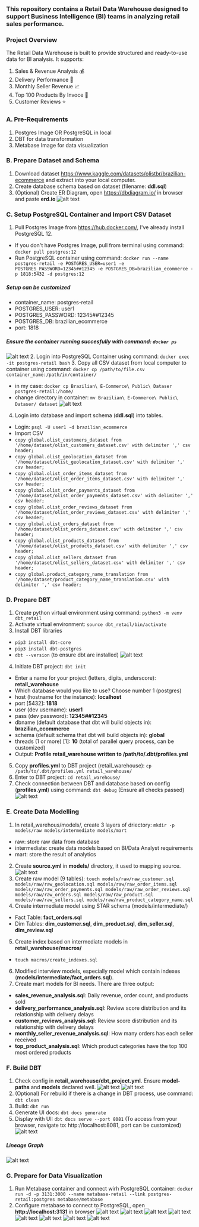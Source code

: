 ### This repository contains a Retail Data Warehouse designed to support Business Intelligence (BI) teams in analyzing retail sales performance.

### Project Overview
The Retail Data Warehouse is built to provide structured and ready-to-use data for BI analysis. It supports:
1. Sales & Revenue Analysis 💰
2. Delivery Performance 🎯
3. Monthly Seller Revenue 📈
4. Top 100 Products By Invoce 🛒
5. Customer Reviews ⭐️ 

### A. Pre-Requirements
1. Postgres Image OR PostgreSQL in local
2. DBT for data transformation
3. Metabase Image for data visualization

### B. Prepare Dataset and Schema
1. Download dataset https://www.kaggle.com/datasets/olistbr/brazilian-ecommerce and extract into your local computer.
2. Create database schema based on dataset (filename: **ddl.sql**)
3. (Optional) Create ER Diagram, open https://dbdiagram.io/ in browser and paste **erd.io**
![alt text](ERD.png)

### C. Setup PostgreSQL Container and Import CSV Dataset
1. Pull Postgres Image from https://hub.docker.com/, I've already install PostgreSQL 12.
- If you don't have Postgres Image, pull from terminal using command: `docker pull postgres:12`
- Run PostgreSQL container using command: `docker run --name postgres-retail -e POSTGRES_USER=user1 -e POSTGRES_PASSWORD=12345##12345 -e POSTGRES_DB=brazilian_ecommerce -p 1818:5432 -d postgres:12`
##### Setup can be customized
- container_name: postgres-retail
- POSTGRES_USER: user1
- POSTGRES_PASSWORD: 12345##12345
- POSTGRES_DB: brazilian_ecommerce
- port: 1818
##### Ensure the container running succesfully with command: `docker ps`
![alt text](docker_ps.png)
2. Login into PostgreSQL Container using command: `docker exec -it postgres-retail bash`
3. Copy all CSV dataset from local computer to container using command: `docker cp /path/to/file.csv container_name:/path/in/container/`
- in my case: `docker cp Brazilian\ E-Commerce\ Public\ Dataser postgres-retail:/home/`
- change directory in container: `mv Brazilian\ E-Commerce\ Public\ Dataser/ dataset`
![alt text](dataset.png)
4. Login into database and import schema (**ddl.sql**) into tables.
- Login: `psql -U user1 -d brazilian_ecommerce`
- Import CSV
- `copy global.olist_customers_dataset from '/home/dataset/olist_customers_dataset.csv' with delimiter ',' csv header;`
- `copy global.olist_geolocation_dataset from '/home/dataset/olist_geolocation_dataset.csv' with delimiter ',' csv header;`
- `copy global.olist_order_items_dataset from '/home/dataset/olist_order_items_dataset.csv' with delimiter ',' csv header;`
- `copy global.olist_order_payments_dataset from '/home/dataset/olist_order_payments_dataset.csv' with delimiter ',' csv header;`
- `copy global.olist_order_reviews_dataset from '/home/dataset/olist_order_reviews_dataset.csv' with delimiter ',' csv header;`
- `copy global.olist_orders_dataset from '/home/dataset/olist_orders_dataset.csv' with delimiter ',' csv header;`
- `copy global.olist_products_dataset from '/home/dataset/olist_products_dataset.csv' with delimiter ',' csv header;`
- `copy global.olist_sellers_dataset from '/home/dataset/olist_sellers_dataset.csv' with delimiter ',' csv header;`
- `copy global.product_category_name_translation from '/home/dataset/product_category_name_translation.csv' with delimiter ',' csv header;`

### D. Prepare DBT
1. Create python virtual environment using command: `python3 -m venv dbt_retail`
2. Activate virtual environment: `source dbt_retail/bin/activate`
3. Install DBT libraries
- `pip3 install dbt-core`
- `pip3 install dbt-postgres`
- `dbt --version` (to ensure dbt are installed)
![alt text](dbt_version.png)
4. Initiate DBT project: `dbt init`
- Enter a name for your project (letters, digits, underscore): **retail_warehouse**
- Which database would you like to use? Choose number 1 (postgres)
- host (hostname for the instance): **localhost**
- port [5432]: **1818**
- user (dev username): **user1**
- pass (dev password): **12345##12345**
- dbname (default database that dbt will build objects in): **brazilian_ecommerce**
- schema (default schema that dbt will build objects in): **global**
- threads (1 or more) [1]: **10** (total of parallel query process, can be customized)
- Output: **Profile retail_warehouse written to /path/to/.dbt/profiles.yml**
5. Copy **profiles.yml** to DBT project (retail_warehouse): `cp /path/to/.dbt/profiles.yml retail_warehouse/`
6. Enter to DBT project: `cd retail_warehouse/`
7. Check connection between DBT and database based on config (**profiles.yml**) using command: `dbt debug` (Ensure all checks passed)
![alt text](dbt_debug.png)

### E. Create Data Modelling
1. In retail_warehous/models/, create 3 layers of driectory: `mkdir -p models/raw models/intermediate models/mart`
- raw: store raw data from database
- intermediate: create data models based on BI/Data Analyst requirements
- mart: store the result of analytics
2. Create **source.yml** in **models/** directory, it used to mapping source.
![alt text](source.png)
3. Create raw model (9 tables): `touch models/raw/raw_customer.sql models/raw/raw_geolocation.sql models/raw/raw_order_items.sql models/raw/raw_order_payments.sql models/raw/raw_order_reviews.sql models/raw/raw_orders.sql models/raw/raw_product.sql models/raw/raw_sellers.sql models/raw/raw_product_category_name.sql`
4. Create intermediate model using STAR schema (models/intermediate/)
- Fact Table: **fact_orders.sql**
- Dim Tables: **dim_customer.sql**, **dim_product.sql**, **dim_seller.sql**, **dim_review.sql**
5. Create index based on intermediate models in **retail_warehouse/macros/**
- `touch macros/create_indexes.sql`
6. Modified interview models, especially model which contain indexes (**models/intermediate/fact_orders.sql**).
7. Create mart models for BI needs. There are three output:
- **sales_revenue_analysis.sql**: Daily revenue, order count, and products sold
- **delivery_performance_analysis.sql**: Review score distribution and its relationship with delivery delays
- **customer_reviews_analysis.sql**: Review score distribution and its relationship with delivery delays
- **monthly_seller_revenue_analysis.sql**: How many orders has each seller received
- **top_product_analysis.sql**: Which product categories have the top 100 most ordered products

### F. Build DBT
1. Check config in **retail_warehouse/dbt_project.yml**. Ensure **model-paths** and **models** declared well.
![alt text](mpath.png)
![alt text](model.png)
2. (Optional) For rebuild if there is a change in DBT process, use command: `dbt clean`
3. Build: `dbt run`
4. Generate UI docs: `dbt docs generate`
5. Display with UI: `dbt docs serve --port 8081` (To access from your browser, navigate to: http://localhost:8081, port can be customized)
![alt text](dbt-ui.png)
##### Lineage Graph
![alt text](lineage.png)

### G. Prepare for Data Visualization
1. Run Metabase container and connect wirh PostgreSQL container: `docker run -d -p 3131:3000 --name metabase-retail --link postgres-retail:postgres metabase/metabase`
2. Configure metabase to connect to PostgreSQL, open **http://localhost:3131** in browser
![alt text](landingpage.png)
![alt text](configmetabase.png)
![alt text](home.png)
![alt text](cra.png)
![alt text](dfa.png)
![alt text](msra.png)
![alt text](sra.png)
![alt text](tpa.png)